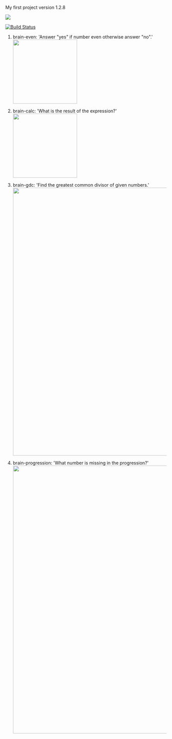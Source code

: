 My first project
version 1.2.8

<a href="https://codeclimate.com/github/YuriySho/project-lvl1-s450/maintainability"><img src="https://api.codeclimate.com/v1/badges/1038860f400832da83b5/maintainability" /></a>

[![Build Status](https://travis-ci.org/YuriySho/project-lvl1-s450.svg?branch=master)](https://travis-ci.org/YuriySho/project-lvl1-s450)

1. brain-even: 'Answer "yes" if number even otherwise answer "no".'
<a href="https://asciinema.org/a/hSVlBgTmOvExl2o2nXt2cv3fT"><img src="https://asciinema.org/a/14.png" width="200"/></a>
2. brain-calc: 'What is the result of the expression?'
<a href="https://asciinema.org/a/66EqbEXhO4uYJyTeqfdVkhGKT"><img src="https://asciinema.org/a/14.png" width="200"/></a>

3. brain-gdc: 'Find the greatest common divisor of given numbers.'
<a href="https://asciinema.org/a/14"><img src="https://asciinema.org/a/14.png" width="836"/></a>
4. brain-progression: 'What number is missing in the progression?'
<a href="https://asciinema.org/a/14"><img src="https://asciinema.org/a/14.png" width="836"/></a>

